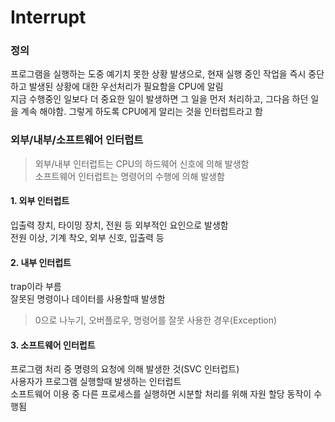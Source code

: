 # Interrupt

### 정의
프로그램을 실행하는 도중 예기치 못한 상황 발생으로, 현재 실행 중인 작업을 즉시 중단하고 발생된 상황에 대한 우선처리가 필요함을 CPU에 알림   
지금 수행중인 일보다 더 중요한 일이 발생하면 그 일을 먼저 처리하고, 그다음 하던 일을 계속 해야함. 그렇게 하도록 CPU에게 알리는 것을 인터럽트라고 함   


### 외부/내부/소프트웨어 인터럽트   
> 외부/내부 인터럽트는 CPU의 하드웨어 신호에 의해 발생함     
> 소프트웨어 인터럽트는 명령어의 수행에 의해 발생함   

#### 1. 외부 인터럽트    
입출력 장치, 타이밍 장치, 전원 등 외부적인 요인으로 발생함   
전원 이상, 기계 착오, 외부 신호, 입출력 등    

#### 2. 내부 인터럽트   
trap이라 부름   
잘못된 명령이나 데이터를 사용할때 발생함   
> 0으로 나누기, 오버플로우, 명령어를 잘못 사용한 경우(Exception)   

#### 3. 소프트웨어 인터럽트    
프로그램 처리 중 명령의 요청에 의해 발생한 것(SVC 인터럽트)   
사용자가 프로그램 실행할때 발생하는 인터럽트    
소프트웨어 이용 중 다른 프로세스를 실행하면 시분할 처리를 위해 자원 할당 동작이 수행됨   
